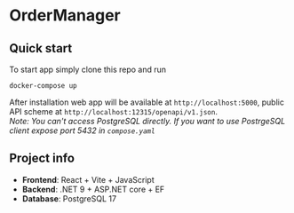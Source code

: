 # OrderManager
## Quick start
To start app simply clone this repo and run 
```shell
docker-compose up
```
After installation web app will be available at `http://localhost:5000`, public API scheme at `http://localhost:12315/openapi/v1.json`.  
*Note: You can't access PostgreSQL directly. If you want to use PostrgeSQL client expose port 5432 in `compose.yaml`*
## Project info
- **Frontend**: React + Vite + JavaScript  
- **Backend**: .NET 9 + ASP.NET core + EF  
- **Database**: PostgreSQL 17